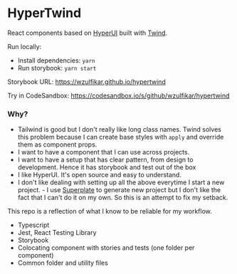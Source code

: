 # HyperTwind

React components based on [HyperUI](https://github.com/markmead/hyperui) built with [Twind](https://github.com/tw-in-js/twind).

Run locally:

- Install dependencies: `yarn`
- Run storybook: `yarn start`

Storybook URL:
https://wzulfikar.github.io/hypertwind

Try in CodeSandbox:
https://codesandbox.io/s/github/wzulfikar/hypertwind

### Why?

- Tailwind is good but I don't really like long class names. Twind solves this problem because I can create base styles with `apply` and override them as component props.
- I want to have a component that I can use across projects.
- I want to have a setup that has clear pattern, from design to development. Hence it has storybook and test out of the box
- I like HyperUI. It's open source and easy to understand.
- I don't like dealing with setting up all the above everytime I start a new project. - I use [Superplate](https://github.com/pankod/superplate) to generate new project but I don't like the fact that I can't do it on my own. So this is an attempt to fix my setback.

This repo is a reflection of what I know to be reliable for my workflow.

- Typescript
- Jest, React Testing Library
- Storybook
- Colocating component with stories and tests (one folder per component)
- Common folder and utility files
